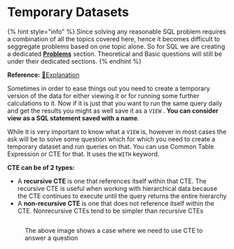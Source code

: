 # Temporary Datasets

{% hint style="info" %}
Since solving any reasonable SQL problem requires a combination of all the topics covered here, hence it becomes difficult to seggregate problems based on one topic alone. So for SQL we are creating a dedicated [**Problems**](problems.md) section. Theoretical and Basic questions will still be under their dedicated sections.
{% endhint %}

**Reference:** [📖Explanation](https://www.red-gate.com/simple-talk/databases/sql-server/t-sql-programming-sql-server/sql-server-cte-basics/)

Sometimes in order to ease things out you need to create a temporary version of the data for either viewing it or for running some further calculations to it. Now if it is just that you want to run the same query daily and get the results you might as well save it as a `VIEW` . **You can consider view as a SQL statement saved with a name**.

While it is very important to know what a `VIEW` is, however in most cases the ask will be to solve some question which for which you need to create a temporary dataset and run queries on that. You can use Common Table Expression or CTE for that. It uses the `WITH` keyword.

**CTE can be of 2 types:**

* A **recursive CTE** is one that references itself within that CTE. The recursive CTE is useful when working with hierarchical data because the CTE continues to execute until the query returns the entire hierarchy
* A **non-recursive CTE** is one that does not reference itself within the CTE. Nonrecursive CTEs tend to be simpler than recursive CTEs

<figure><img src="../_build/html/_images/image44.PNG" alt=""><figcaption><p>The above image shows a case where we need to use CTE to answer a question</p></figcaption></figure>
